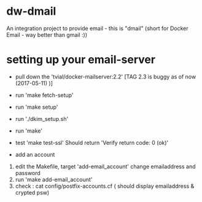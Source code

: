 # dw-dmail
An integration project to provide email - this is "dmail" (short for Docker Email - way better than gmail :))

# setting up your  email-server
* pull down the 'tvial/docker-mailserver:2.2' [TAG 2.3 is buggy as of now (2017-05-11) )]
* run 'make fetch-setup'
* run 'make setup'
* run './dkim_setup.sh'
* run 'make'

* test 'make test-ssl'
Should return 'Verify return code: 0 (ok)'

* add an account
1. edit the Makefile, target 'add-email_account' change emailaddress and password
2. run 'make add-email_account'
3. check : cat config/postfix-accounts.cf ( should display emailaddress & crypted psw)

